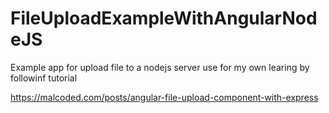 # FileUploadExampleWithAngularNodeJS
Example app for upload file to a nodejs server use for my own learing by followinf tutorial

https://malcoded.com/posts/angular-file-upload-component-with-express
